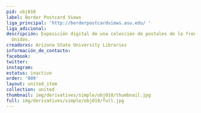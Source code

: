 ```yaml
---
pid: obj010
label: Border Postcard Views
liga_principal: 'http://borderpostcardviews.asu.edu/ '
liga_adicional: 
descripción: Exposición digital de una colección de postales de la frontera México-Estados
  Unidos.
creadorxs: Arizona State University Libraries
información_de_contacto: 
facebook: 
twitter: 
instagram: 
estatus: inactivo
order: '009'
layout: united_item
collection: united
thumbnail: img/derivatives/simple/obj010/thumbnail.jpg
full: img/derivatives/simple/obj010/full.jpg
---
```

